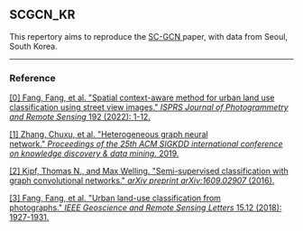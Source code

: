 ## SCGCN_KR
<p>This repertory aims to reproduce the <a href = "https://www.sciencedirect.com/science/article/abs/pii/S0924271622001988"> SC-GCN </a> paper, with data from Seoul, South Korea. </p>

---
### Reference 
[[0] Fang, Fang, et al. "Spatial context-aware method for urban land use classification using street view images." *ISPRS Journal of Photogrammetry and Remote Sensing* 192 (2022): 1-12.](https://www.sciencedirect.com/science/article/abs/pii/S0924271622001988)

[[1] Zhang, Chuxu, et al. "Heterogeneous graph neural network." *Proceedings of the 25th ACM SIGKDD international conference on knowledge discovery & data mining*. 2019.](https://arxiv.org/pdf/1909.10248.pdf)

[[2] Kipf, Thomas N., and Max Welling. "Semi-supervised classification with graph convolutional networks." *arXiv preprint arXiv:1609.02907* (2016).](https://arxiv.org/pdf/1609.02907.pdf)

[[3] Fang, Fang, et al. "Urban land-use classification from photographs." *IEEE Geoscience and Remote Sensing Letters* 15.12 (2018): 1927-1931.](https://ieeexplore.ieee.org/abstract/document/8447270)